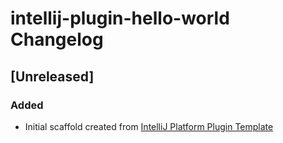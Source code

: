 <!-- Keep a Changelog guide -> https://keepachangelog.com -->

# intellij-plugin-hello-world Changelog

## [Unreleased]
### Added
- Initial scaffold created from [IntelliJ Platform Plugin Template](https://github.com/JetBrains/intellij-platform-plugin-template)
